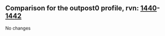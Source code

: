## Comparison for the outpost0 profile, rvn: [1440](https://github.com/PRO100KatYT/FortniteProfileRevisions/tree/main/profiles/outpost0/1440%20outpost0.json)-[1442](https://github.com/PRO100KatYT/FortniteProfileRevisions/tree/main/profiles/outpost0/1442%20outpost0.json)

No changes
